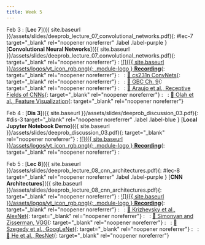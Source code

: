 ```yaml
---
title: Week 5
---
```


Feb 3
: [**Lec 7**]({{ site.baseurl }}/assets/slides/deeprob_lecture_07_convolutional_networks.pdf){: #lec-7 target="_blank" rel="noopener noreferrer" .label .label-purple } [**Convolutional Neural Networks**]({{ site.baseurl }}/assets/slides/deeprob_lecture_07_convolutional_networks.pdf){: target="_blank" rel="noopener noreferrer"}
  : [![]({{ site.baseurl }}/assets/logos/yt_icon_rgb.png){: .module-logo } **Recording**](https://leccap.engin.umich.edu/leccap/player/r/ZXhFuv){: target="_blank" rel="noopener noreferrer"}
: &nbsp;
  : [📖 cs231n ConvNets](https://cs231n.github.io/convolutional-networks/){: target="_blank" rel="noopener noreferrer"}
: &nbsp;
  : [📖 GBC Ch. 9](https://www.deeplearningbook.org/contents/convnets.html){: target="_blank" rel="noopener noreferrer"}
: &nbsp;
  : [📖 Araujo et al., Receptive Fields of CNNs](https://distill.pub/2019/computing-receptive-fields/){: target="_blank" rel="noopener noreferrer"}
: &nbsp;
  : [📖 Olah et al., Feature Visualization](https://distill.pub/2017/feature-visualization/){: target="_blank" rel="noopener noreferrer"}




Feb 4
: [**Dis 3**]({{ site.baseurl }}/assets/slides/deeprob_discussion_03.pdf){: #dis-3 target="_blank" rel="noopener noreferrer" .label .label-blue } [**Local Jupyter Notebook Demo**]({{ site.baseurl }}/assets/slides/deeprob_discussion_03.pdf){: target="_blank" rel="noopener noreferrer"}
  : [![]({{ site.baseurl }}/assets/logos/yt_icon_rgb.png){: .module-logo } **Recording**](https://drive.google.com/file/d/1xuipsZGsWB-UtKu514vYfGyrINdW5jGr/view){: target="_blank" rel="noopener noreferrer"}
: &nbsp;





Feb 5
: [**Lec 8**]({{ site.baseurl }}/assets/slides/deeprob_lecture_08_cnn_architectures.pdf){: #lec-8 target="_blank" rel="noopener noreferrer" .label .label-purple } [**CNN Architectures**]({{ site.baseurl }}/assets/slides/deeprob_lecture_08_cnn_architectures.pdf){: target="_blank" rel="noopener noreferrer"}
  : [![]({{ site.baseurl }}/assets/logos/yt_icon_rgb.png){: .module-logo } **Recording**](https://leccap.engin.umich.edu/leccap/player/r/oltvbP){: target="_blank" rel="noopener noreferrer"}
: &nbsp;
  : [📖 Krizhevsky et al., AlexNet](https://papers.nips.cc/paper/2012/hash/c399862d3b9d6b76c8436e924a68c45b-Abstract.html){: target="_blank" rel="noopener noreferrer"}
: &nbsp;
  : [📖 Simonyan and Zisserman, VGG](https://arxiv.org/abs/1409.1556){: target="_blank" rel="noopener noreferrer"}
: &nbsp;
  : [📖 Szegedy et al., GoogLeNet](https://arxiv.org/abs/1409.4842){: target="_blank" rel="noopener noreferrer"}
: &nbsp;
  : [📖 He et al., ResNet](https://arxiv.org/abs/1512.03385){: target="_blank" rel="noopener noreferrer"}






